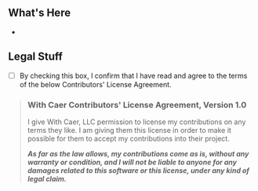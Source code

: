 <!-- Describe your pull request here. -->
## What's Here
- 

<!-- Except for checking the box, do not edit any of the content below here. -->
##  Legal Stuff
- [ ] By checking this box, I confirm that I have read and agree to the terms of the below Contributors' License Agreement.

> ### With Caer Contributors' License Agreement, Version 1.0
>
> I give With Caer, LLC permission to license my contributions on any terms they like. I am giving them this license in order to make it possible for them to accept my contributions into their project.
>
> ***As far as the law allows, my contributions come as is, without any warranty or condition, and I will not be liable to anyone for any damages related to this software or this license, under any kind of legal claim.***